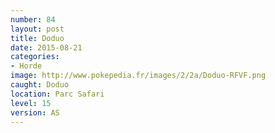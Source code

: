 ```yaml
---
number: 84
layout: post
title: Doduo
date: 2015-08-21
categories:
- Horde
image: http://www.pokepedia.fr/images/2/2a/Doduo-RFVF.png
caught: Doduo
location: Parc Safari
level: 15
version: AS
---
```

